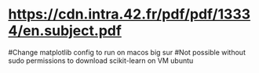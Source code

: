 # https://cdn.intra.42.fr/pdf/pdf/13334/en.subject.pdf

#Change matplotlib config to run on macos big sur
#Not possible without sudo permissions to download scikit-learn on VM ubuntu
